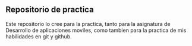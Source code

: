 ## Repositorio de practica 
Este repositorio lo cree para la practica, tanto para la asignatura de Desarrollo de aplicaciones moviles, 
como tambien para la practica de mis habilidades en git y github.


